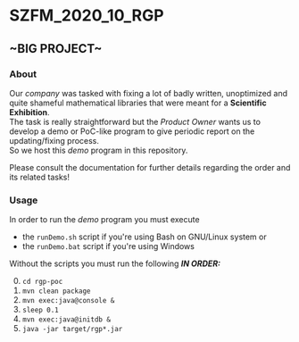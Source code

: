 # SZFM_2020_10_RGP 
## **~BIG PROJECT~**

### **About**
Our _company_ was tasked with fixing a lot of badly written, unoptimized and quite shameful mathematical libraries that were meant for a **Scientific Exhibition**.   
The task is really straightforward but the _Product Owner_ wants us to develop a demo or PoC-like program to give periodic report on the updating/fixing process.    
So we host this _demo_ program in this repository.

Please consult the documentation for further details regarding the order and its related tasks!


### **Usage**    
In order to run the _demo_ program you must execute   
* the `runDemo.sh` script if you're using Bash on GNU/Linux system or
* the `runDemo.bat` script if you're using Windows

Without the scripts you must run the following _**IN ORDER:**_

0. `cd rgp-poc`
1. `mvn clean package`
2. `mvn exec:java@console &`
3. `sleep 0.1`
4. `mvn exec:java@initdb &`
5. `java -jar target/rgp*.jar`

